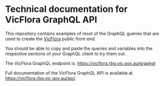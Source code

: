 # Technical documentation for VicFlora GraphQL API

This repository contains examples of most of the GraphQL gueries that are used
to create the [VicFlora](https://vicflora.rbg.vic.gov.au) public front end.

You should be able to copy and paste the queries and variables into the
respective sections of your GraphQL client to try them out.

The VicFlora GraphQL endpoint is: https://vicflora.rbg.vic.gov.au/graphql

Full documentation of the VicFlora GraphQL API is available at
https://vicflora.rbg.vic.gov.au/api/.


